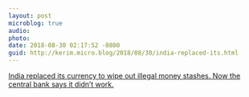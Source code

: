 ```yaml
---
layout: post
microblog: true
audio: 
photo: 
date: 2018-08-30 02:17:52 -0800
guid: http://kerim.micro.blog/2018/08/30/india-replaced-its.html
---
```

[India replaced its currency to wipe out illegal money stashes. Now the central bank says it didn’t work.](https://www.washingtonpost.com/world/2018/08/29/india-replaced-its-currency-wipe-out-illegal-money-stashes-now-central-bank-says-it-didnt-work/?noredirect=on&utm_term=.9cb2c5a1a53a)
